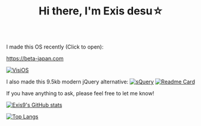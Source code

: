 <h1 align="center">Hi there, I'm Exis desu☆</h1>
<br><br><br>
I made this OS recently (Click to open):

https://beta-japan.com

[![VisiOS](https://img.youtube.com/vi/9KewhutQveA/0.jpg)](https://www.youtube.com/watch?v=9KewhutQveA)

I also made this 9.5kb modern jQuery alternative:
[![sQuery](https://i.imgur.com/Jvp6tSW.jpg)](https://github.com/exis9/sQuery)
[![Readme Card](https://github-readme-stats.vercel.app/api/pin/?username=exis9&repo=sQuery)](https://github.com/exis9/sQuery)



If you have anything to ask, please feel free to let me know!


[![Exis9's GitHub stats](https://github-readme-stats.vercel.app/api?username=exis9&theme=dark&hide_border=1&include_all_commits=1&count_private=1&border_radius=8)](https://github.com/exis9/sQuery)

[![Top Langs](https://github-readme-stats.vercel.app/api/top-langs/?username=exis9&langs_count=10&theme=dark&hide_border=1&border_radius=8)](https://github.com/exis9/sQuery)
